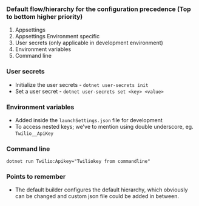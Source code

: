 ### Default flow/hierarchy for the configuration precedence (Top to bottom higher priority)
1. Appsettings
2. Appsettings Environment specific
3. User secrets (only applicable in development environment)
4. Environment variables
5. Command line

### User secrets
- Initialize the user secrets - `dotnet user-secrets init`
- Set a user secret - `dotnet user-secrets set <key> <value>`

### Environment variables
- Added inside the `launchSettings.json` file for development
- To access nested keys; we've to mention using double underscore, eg. `Twilio__ApiKey`

### Command line
`dotnet run Twilio:Apikey="Twiliokey from commandline"`

### Points to remember
- The default builder configures the default hierarchy, which obviously can be changed and custom json file could be added in between.